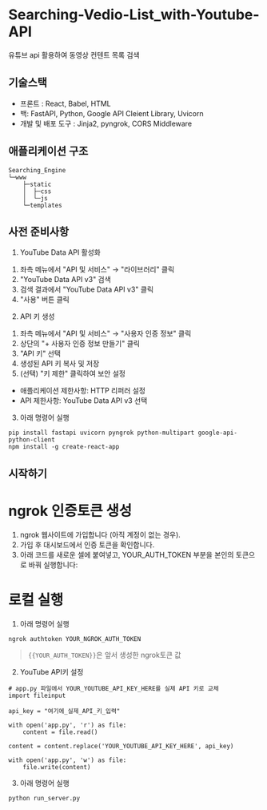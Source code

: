 # Searching-Vedio-List_with-Youtube-API
유튜브 api 활용하여  동영상 컨텐트 목록 검색

## 기술스택
- 프론트 : React, Babel, HTML
- 백: FastAPI, Python, Google API Cleient Library, Uvicorn
- 개발 및 배포 도구 : Jinja2, pyngrok, CORS Middleware

## 애플리케이션 구조
```text
Searching_Engine
└─www
    ├─static
    │  ├─css
    │  └─js
    └─templates
```

## 사전 준비사항
1. YouTube Data API 활성화
  1) 좌측 메뉴에서 "API 및 서비스" → "라이브러리" 클릭
  2) "YouTube Data API v3" 검색
  3) 검색 결과에서 "YouTube Data API v3" 클릭
  4) "사용" 버튼 클릭

2. API 키 생성
  1) 좌측 메뉴에서 "API 및 서비스" → "사용자 인증 정보" 클릭
  2) 상단의 "+ 사용자 인증 정보 만들기" 클릭
  3) "API 키" 선택
  4) 생성된 API 키 복사 및 저장
  5) (선택) "키 제한" 클릭하여 보안 설정
   - 애플리케이션 제한사항: HTTP 리퍼러 설정
   - API 제한사항: YouTube Data API v3 선택
 
3. 아래 명령어 실행
```text
pip install fastapi uvicorn pyngrok python-multipart google-api-python-client
npm install -g create-react-app
```

## 시작하기
# ngrok 인증토큰 생성
1. ngrok 웹사이트에 가입합니다 (아직 계정이 없는 경우).
2. 가입 후 대시보드에서 인증 토큰을 확인합니다.
3. 아래 코드를 새로운 셀에 붙여넣고, YOUR_AUTH_TOKEN 부분을 본인의 토큰으로 바꿔 실행합니다:

# 로컬 실행
1. 아래 명령어 실행
```text
ngrok authtoken YOUR_NGROK_AUTH_TOKEN
```
 > `{{YOUR_AUTH_TOKEN}}`은 앞서 생성한 ngrok토큰 값

2. YouTube API키 설정
```
# app.py 파일에서 YOUR_YOUTUBE_API_KEY_HERE를 실제 API 키로 교체
import fileinput

api_key = "여기에_실제_API_키_입력"

with open('app.py', 'r') as file:
    content = file.read()

content = content.replace('YOUR_YOUTUBE_API_KEY_HERE', api_key)

with open('app.py', 'w') as file:
    file.write(content)
```

3. 아래 명령어 실행
```text
python run_server.py
```
